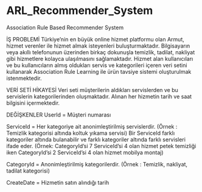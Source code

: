 # ARL_Recommender_System
Association Rule Based Recommender System

İŞ PROBLEMİ
Türkiye’nin en büyük online hizmet platformu olan Armut, hizmet verenler ile hizmet almak isteyenleri buluşturmaktadır. Bilgisayarın veya akıllı telefonunun üzerinden birkaç dokunuşla temizlik, tadilat, nakliyat gibi hizmetlere kolayca ulaşılmasını sağlamaktadır. Hizmet alan kullanıcıları ve bu kullanıcıların almış oldukları servis ve kategorileri içeren veri setini kullanarak Association Rule Learning ile ürün tavsiye sistemi oluşturulmak istenmektedir.

VERİ SETİ HİKAYESİ
Veri seti müşterilerin aldıkları servislerden ve bu servislerin kategorilerinden oluşmaktadır. Alınan her hizmetin tarih ve saat bilgisini içermektedir.

DEĞİŞKENLER
UserId = Müşteri numarası

ServiceId = Her kategoriye ait anonimleştirilmiş servislerdir. (Örnek : Temizlik kategorisi altında koltuk yıkama servisi) Bir ServiceId farklı kategoriler altında bulanabilir ve farklı kategoriler altında farklı servisleri ifade eder. (Örnek: CategoryId’si 7 ServiceId’si 4 olan hizmet petek temizliği iken CategoryId’si 2 ServiceId’si 4 olan hizmet mobilya montaj)

CategoryId = Anonimleştirilmiş kategorilerdir. (Örnek : Temizlik, nakliyat, tadilat kategorisi)

CreateDate = Hizmetin satın alındığı tarih
